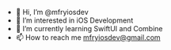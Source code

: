 - 👋 Hi, I’m @mfryiosdev
- 👀 I’m interested in iOS Development
- 🌱 I’m currently learning SwiftUI and Combine
- 📫 How to reach me mfryiosdev@gmail.com

<!---
mfryiosdev/mfryiosdev is a ✨ special ✨ repository because its `README.md` (this file) appears on your GitHub profile.
You can click the Preview link to take a look at your changes.
--->
